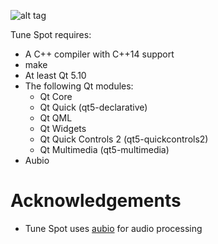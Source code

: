 ![alt tag](https://i.imgur.com/M9HlvZR.png)


Tune Spot requires:

* A C++ compiler with C++14 support
* make
* At least Qt 5.10
* The following Qt modules:
	- Qt Core 
	- Qt Quick (qt5-declarative)
	- Qt QML
	- Qt Widgets
	- Qt Quick Controls 2 (qt5-quickcontrols2)
	- Qt Multimedia (qt5-multimedia)
* Aubio 

# Acknowledgements
- Tune Spot uses [aubio](https://github.com/aubio/aubio) for audio processing